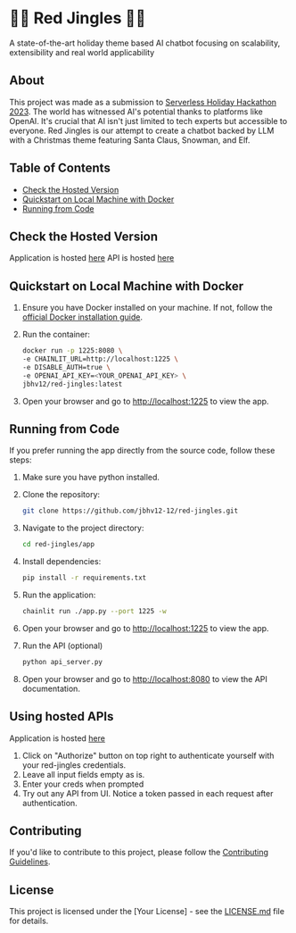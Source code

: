 # 🎀🔔 Red Jingles 🎀🔔

A state-of-the-art holiday theme based AI chatbot focusing on scalability, extensibility and real world applicability

## About

This project was made as a submission to [Serverless Holiday Hackathon 2023](https://hackathon.serverless.guru/).
The world has witnessed AI's potential thanks to platforms like OpenAI. It's crucial that AI isn't just limited to tech experts but accessible to everyone.
Red Jingles is our attempt to create a chatbot backed by LLM with a Christmas theme featuring Santa Claus, Snowman, and Elf.

## Table of Contents

- [Check the Hosted Version](#check-the-hosted-version)
- [Quickstart on Local Machine with Docker](#quickstart-on-local-machine-with-docker)
- [Running from Code](#running-from-code)

## Check the Hosted Version

Application is hosted [here](https://red-jingles-zo5w7qkf4a-ue.a.run.app)
API is hosted [here](https:///red-jingles.ue.r.appspot.com/docs)

## Quickstart on Local Machine with Docker

1. Ensure you have Docker installed on your machine. If not, follow the [official Docker installation guide](https://docs.docker.com/get-docker/).

2. Run the container:
    ```bash
    docker run -p 1225:8080 \
    -e CHAINLIT_URL=http://localhost:1225 \
    -e DISABLE_AUTH=true \
    -e OPENAI_API_KEY=<YOUR_OPENAI_API_KEY> \
    jbhv12/red-jingles:latest
    ```

3. Open your browser and go to [http://localhost:1225](http://localhost:1225) to view the app.

## Running from Code

If you prefer running the app directly from the source code, follow these steps:

1. Make sure you have python installed.

2. Clone the repository:

    ```bash
    git clone https://github.com/jbhv12-12/red-jingles.git
    ```

3. Navigate to the project directory:

    ```bash
    cd red-jingles/app
    ```

4. Install dependencies:

    ```bash
    pip install -r requirements.txt
    ```

5. Run the application:

    ```bash
    chainlit run ./app.py --port 1225 -w
    ```
6. Open your browser and go to [http://localhost:1225](http://localhost:1225) to view the app.

7. Run the API (optional)

   ```bash
   python api_server.py 
   ```
8. Open your browser and go to [http://localhost:8080](http://localhost:8080) to view the API documentation.

## Using hosted APIs

Application is hosted [here](https:///red-jingles.ue.r.appspot.com/docs)

1. Click on "Authorize" button on top right to authenticate yourself with your red-jingles credentials. 
2. Leave all input fields empty as is.
3. Enter your creds when prompted
4. Try out any API from UI. Notice a token passed in each request after authentication.

## Contributing

If you'd like to contribute to this project, please follow the [Contributing Guidelines](CONTRIBUTING.md).

## License

This project is licensed under the [Your License] - see the [LICENSE.md](LICENSE.md) file for details.

